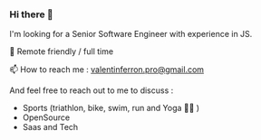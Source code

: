 ### Hi there 👋

I'm looking for a Senior Software Engineer with experience in JS.

🏡  Remote friendly / full time

📫  How to reach me : valentinferron.pro@gmail.com

And feel free to reach out to me to discuss :

- Sports (triathlon, bike, swim, run and Yoga 🧘‍♂️ )
- OpenSource
- Saas and Tech
